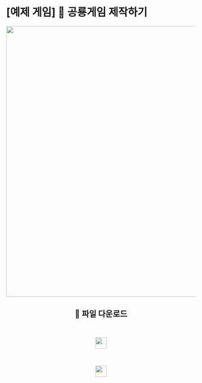 # [예제 게임] 🦖 공룡게임 제작하기

<div align="center">
<img width="720" src="https://velog.velcdn.com/images/heoze/post/482c4722-1eab-4a57-9814-5c8132f41be6/image.jpg">

<br>
 
## 📂 파일 다운로드

<br>

<a href="https://github.com/HeoJiye/dino-game/archive/refs/heads/master.zip" target="_blank"><img height="30" src="https://img.shields.io/badge/공룡 게임-실습용 .zip-darkgreen??style=for-the-badge&logo=gitHub"/></a>

<br>

<a href="https://github.com/HeoJiye/dino-game-complement/archive/refs/heads/master.zip" target="_blank"><img height="30" src="https://img.shields.io/badge/공룡 게임-완성본 .zip-darkgreen??style=for-the-badge&logo=gitHub"/></a>
</div>